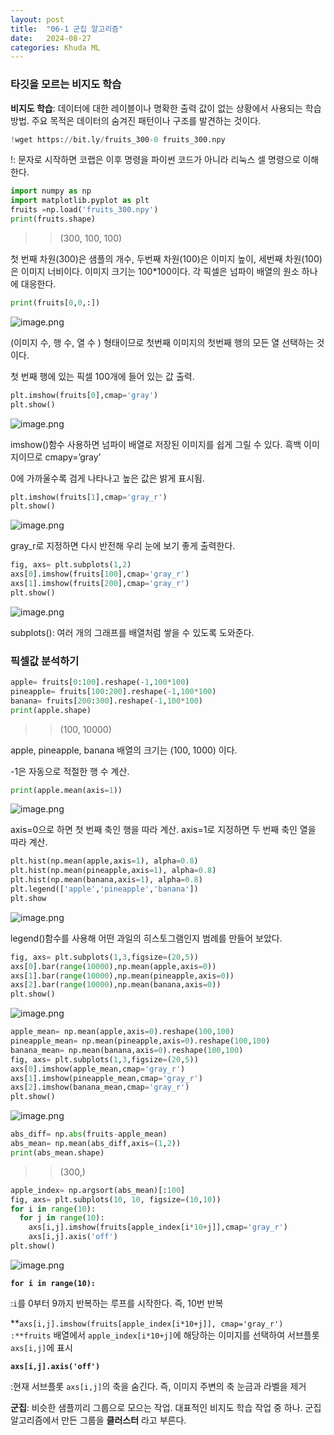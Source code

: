 ```yaml
---
layout: post
title:  "06-1 군집 알고리즘"
date:   2024-08-27 
categories: Khuda ML
---
```


### 타깃을 모르는 비지도 학습

**비지도 학습**: 데이터에 대한 레이블이나 명확한 출력 값이 없는 상황에서 사용되는 학습 방법. 주요 목적은 데이터의 숨겨진 패턴이나 구조를 발견하는 것이다.

```python
!wget https://bit.ly/fruits_300-0 fruits_300.npy
```

!: 문자로 시작하면 코랩은 이후 명령을 파이썬 코드가 아니라 리눅스 셀 명령으로 이해한다.

```python
import numpy as np
import matplotlib.pyplot as plt
fruits =np.load('fruits_300.npy')
print(fruits.shape)
```

>>(300, 100, 100)

첫 번째 차원(300)은 샘플의 개수, 두번째 차원(100)은 이미지 높이, 세번째 차원(100)은 이미지 너비이다. 이미지 크기는 100*100이다. 각 픽셀은 넘파이 배열의 원소 하나에 대응한다. 

```python
print(fruits[0,0,:])
```

![image.png](https://prod-files-secure.s3.us-west-2.amazonaws.com/7af498a2-beb6-449d-a194-c4c8afcd1e0a/29a6357b-23ac-4e77-b0b8-92339c450571/image.png)

(이미지 수, 행 수, 열 수 ) 형태이므로 첫번째 이미지의 첫번째 행의 모든 열 선택하는 것이다.

첫 번째 행에 있는 픽셀 100개에 들어 있는 값 출력. 

```python
plt.imshow(fruits[0],cmap='gray')
plt.show()
```

![image.png](https://prod-files-secure.s3.us-west-2.amazonaws.com/7af498a2-beb6-449d-a194-c4c8afcd1e0a/a1f33860-274e-4c5c-80fd-b6fda087f614/image.png)

imshow()함수 사용하면 넘파이 배열로 저장된 이미지를 쉽게 그릴 수 있다. 흑백 이미지이므로 cmapy=’gray’

0에 가까울수록 검게 나타나고 높은 값은 밝게 표시됨.

```python
plt.imshow(fruits[1],cmap='gray_r')
plt.show()
```

![image.png](https://prod-files-secure.s3.us-west-2.amazonaws.com/7af498a2-beb6-449d-a194-c4c8afcd1e0a/c93eb527-e0b7-4e2f-a45d-de4cc2796c1b/image.png)

gray_r로 지정하면 다시 반전해 우리 눈에 보기 좋게 출력한다.

```python
fig, axs= plt.subplots(1,2)
axs[0].imshow(fruits[100],cmap='gray_r')
axs[1].imshow(fruits[200],cmap='gray_r')
plt.show()
```

![image.png](https://prod-files-secure.s3.us-west-2.amazonaws.com/7af498a2-beb6-449d-a194-c4c8afcd1e0a/a00a1c0f-5c85-426b-89d8-09899b6864a8/image.png)

subplots(): 여러 개의 그래프를 배열처럼 쌓을 수 있도록 도와준다. 

### 픽셀값 분석하기

```python
apple= fruits[0:100].reshape(-1,100*100)
pineapple= fruits[100:200].reshape(-1,100*100)
banana= fruits[200:300].reshape(-1,100*100)
print(apple.shape)
```

>>(100, 10000)

apple, pineapple, banana 배열의 크기는 (100, 1000) 이다. 

-1은 자동으로 적절한 행 수 계산. 

```python
print(apple.mean(axis=1))
```

![image.png](https://prod-files-secure.s3.us-west-2.amazonaws.com/7af498a2-beb6-449d-a194-c4c8afcd1e0a/6fbe6d12-56b0-462f-9170-a5bf6ba91329/image.png)

axis=0으로 하면 첫 번째 축인 행을 따라 계산. axis=1로 지정하면 두 번째 축인 열을 따라 계산.

```python
plt.hist(np.mean(apple,axis=1), alpha=0.8)
plt.hist(np.mean(pineapple,axis=1), alpha=0.8)
plt.hist(np.mean(banana,axis=1), alpha=0.8)
plt.legend(['apple','pineapple','banana'])
plt.show
```

![image.png](https://prod-files-secure.s3.us-west-2.amazonaws.com/7af498a2-beb6-449d-a194-c4c8afcd1e0a/53682b3e-f25a-4df7-a493-d14f2fbcf6d1/image.png)

legend()함수를 사용해 어떤 과일의 히스토그램인지 범례를 만들어 보았다. 

```python
fig, axs= plt.subplots(1,3,figsize=(20,5))
axs[0].bar(range(10000),np.mean(apple,axis=0))
axs[1].bar(range(10000),np.mean(pineapple,axis=0))
axs[2].bar(range(10000),np.mean(banana,axis=0))
plt.show()
```

![image.png](https://prod-files-secure.s3.us-west-2.amazonaws.com/7af498a2-beb6-449d-a194-c4c8afcd1e0a/8acbdc5a-d6a5-49b1-b1c5-cd09a64931a7/image.png)

```python
apple_mean= np.mean(apple,axis=0).reshape(100,100)
pineapple_mean= np.mean(pineapple,axis=0).reshape(100,100)
banana_mean= np.mean(banana,axis=0).reshape(100,100)
fig, axs= plt.subplots(1,3,figsize=(20,5))
axs[0].imshow(apple_mean,cmap='gray_r')
axs[1].imshow(pineapple_mean,cmap='gray_r')
axs[2].imshow(banana_mean,cmap='gray_r')
plt.show()
```

![image.png](https://prod-files-secure.s3.us-west-2.amazonaws.com/7af498a2-beb6-449d-a194-c4c8afcd1e0a/1e57f320-b41a-481a-a60a-2875f5705198/image.png)

```python
abs_diff= np.abs(fruits-apple_mean)
abs_mean= np.mean(abs_diff,axis=(1,2))
print(abs_mean.shape)
```

>>(300,)

```python
apple_index= np.argsort(abs_mean)[:100] 
fig, axs= plt.subplots(10, 10, figsize=(10,10))
for i in range(10):
  for j in range(10):
    axs[i,j].imshow(fruits[apple_index[i*10+j]],cmap='gray_r')
    axs[i,j].axis('off')
plt.show()
```

![image.png](https://prod-files-secure.s3.us-west-2.amazonaws.com/7af498a2-beb6-449d-a194-c4c8afcd1e0a/520b7e3c-a098-42dc-b42f-ee59e2177fc0/image.png)

**`for i in range(10):`**

:`i`를 0부터 9까지 반복하는 루프를 시작한다. 즉, 10번 반복

**`axs[i,j].imshow(fruits[apple_index[i*10+j]], cmap='gray_r') :**fruits` 배열에서 `apple_index[i*10+j]`에 해당하는 이미지를 선택하여 서브플롯 `axs[i,j]`에 표시

**`axs[i,j].axis('off')`**

:현재 서브플롯 `axs[i,j]`의 축을 숨긴다. 즉, 이미지 주변의 축 눈금과 라벨을 제거

**군집**: 비슷한 샘플끼리 그룹으로 모으는 작업. 대표적인 비지도 학습 작업 중 하나. 군집 알고리즘에서 만든 그룹을 **클러스터** 라고 부른다.